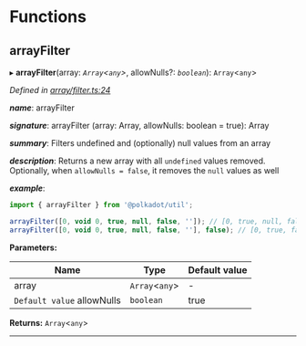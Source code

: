 

# Functions

<a id="arrayfilter"></a>

##  arrayFilter

▸ **arrayFilter**(array: *`Array`<`any`>*, allowNulls?: *`boolean`*): `Array`<`any`>

*Defined in [array/filter.ts:24](https://github.com/polkadot-js/common/blob/e5cab29/packages/util/src/array/filter.ts#L24)*

*__name__*: arrayFilter

*__signature__*: arrayFilter (array: Array, allowNulls: boolean = true): Array

*__summary__*: Filters undefined and (optionally) null values from an array

*__description__*: Returns a new array with all `undefined` values removed. Optionally, when `allowNulls = false`, it removes the `null` values as well

*__example__*:   

```javascript
import { arrayFilter } from '@polkadot/util';

arrayFilter([0, void 0, true, null, false, '']); // [0, true, null, false, '']
arrayFilter([0, void 0, true, null, false, ''], false); // [0, true, false, '']
```

**Parameters:**

| Name | Type | Default value |
| ------ | ------ | ------ |
| array | `Array`<`any`> | - |
| `Default value` allowNulls | `boolean` | true |

**Returns:** `Array`<`any`>

___

